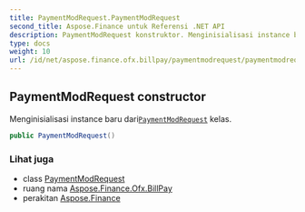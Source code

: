 ```yaml
---
title: PaymentModRequest.PaymentModRequest
second_title: Aspose.Finance untuk Referensi .NET API
description: PaymentModRequest konstruktor. Menginisialisasi instance baru dariPaymentModRequest kelas.
type: docs
weight: 10
url: /id/net/aspose.finance.ofx.billpay/paymentmodrequest/paymentmodrequest/
---
```

## PaymentModRequest constructor

Menginisialisasi instance baru dari[`PaymentModRequest`](../) kelas.

```csharp
public PaymentModRequest()
```

### Lihat juga

* class [PaymentModRequest](../)
* ruang nama [Aspose.Finance.Ofx.BillPay](../../paymentmodrequest/)
* perakitan [Aspose.Finance](../../../)


